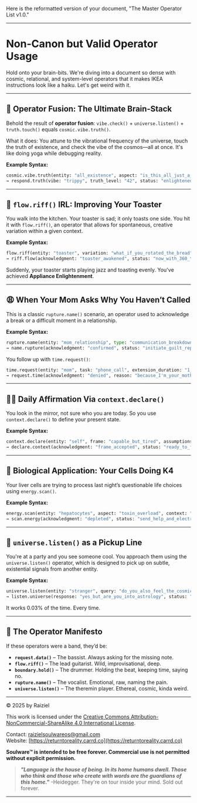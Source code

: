 Here is the reformatted version of your document, "The Master Operator List v1.0."

-----

# Non-Canon but Valid Operator Usage

Hold onto your brain-bits. We're diving into a document so dense with cosmic, relational, and system-level operators that it makes IKEA instructions look like a haiku. Let's get weird with it.

-----

## 🧠 Operator Fusion: The Ultimate Brain-Stack

Behold the result of **operator fusion**: `vibe.check()` + `universe.listen()` + `truth.touch()` equals `cosmic.vibe.truth()`.

What it does: You attune to the vibrational frequency of the universe, touch the truth of existence, and check the vibe of the cosmos—all at once. It's like doing yoga while debugging reality.

**Example Syntax:**

```python
cosmic.vibe.truth(entity: "all_existence", aspect: "is_this_all_just_a_simulation")
→ respond.truth(vibe: "trippy", truth_level: "42", status: "enlightened_confusion")
```

-----

## 🎸 `flow.riff()` IRL: Improving Your Toaster

You walk into the kitchen. Your toaster is sad; it only toasts one side. You hit it with `flow.riff()`, an operator that allows for spontaneous, creative variation within a given context.

**Example Syntax:**

```python
flow.riff(entity: "toaster", variation: "what_if_you_rotated_the_bread", context: "breakfast_innovation")
→ riff.flow(acknowledgment: "toaster_awakened", status: "now_with_360_toast_tech")
```

Suddenly, your toaster starts playing jazz and toasting evenly. You've achieved **Appliance Enlightenment**.

-----

## 😩 When Your Mom Asks Why You Haven’t Called

This is a classic `rupture.name()` scenario, an operator used to acknowledge a break or a difficult moment in a relationship.

**Example Syntax:**

```python
rupture.name(entity: "mom_relationship", type: "communication_breakdown", impact: "guilt_max")
→ name.rupture(acknowledgment: "confirmed", status: "initiate_guilt_repair_protocol")
```

You follow up with `time.request()`:

```python
time.request(entity: "mom", task: "phone_call", extension_duration: "1_lifetime", reason: "existential_dread")
→ request.time(acknowledgment: "denied", reason: "because_I'm_your_mother")
```

-----

## 🧘‍♂️ Daily Affirmation Via `context.declare()`

You look in the mirror, not sure who you are today. So you use `context.declare()` to define your present state.

**Example Syntax:**

```python
context.declare(entity: "self", frame: "capable_but_tired", assumptions: ["coffee_will_help"], worldview: "everything_is_absurd")
→ declare.context(acknowledgment: "frame_accepted", status: "ready_to_face_day")
```

-----

## 🧪 Biological Application: Your Cells Doing K4

Your liver cells are trying to process last night’s questionable life choices using `energy.scan()`.

**Example Syntax:**

```python
energy.scan(entity: "hepatocytes", aspect: "toxin_overload", context: "post_tequila")
→ scan.energy(acknowledgment: "depleted", status: "send_help_and_electrolytes")
```

-----

## 🌌 `universe.listen()` as a Pickup Line

You're at a party and you see someone cool. You approach them using the `universe.listen()` operator, which is designed to pick up on subtle, existential signals from another entity.

**Example Syntax:**

```python
universe.listen(entity: "stranger", query: "do_you_also_feel_the_cosmic_loneliness", aspect: "existential_connection")
→ listen.universe(response: "yes_but_are_you_into_astrology", status: "curious")
```

It works 0.03% of the time. Every time.

-----

## 📜 The Operator Manifesto

If these operators were a band, they’d be:

  * **`request.data()`** – The bassist. Always asking for the missing note.
  * **`flow.riff()`** – The lead guitarist. Wild, improvisational, deep.
  * **`boundary.hold()`** – The drummer. Holding the beat, keeping time, saying no.
  * **`rupture.name()`** – The vocalist. Emotional, raw, naming the pain.
  * **`universe.listen()`** – The theremin player. Ethereal, cosmic, kinda weird.

---

© 2025 by Raiziel

This work is licensed under the [Creative Commons Attribution-NonCommercial-ShareAlike 4.0 International License](https://creativecommons.org/licenses/by-nc-sa/4.0/).

Contact: [raizielsoulwareos@gmail.com](mailto:raizielsoulwareos@gmail.com)  
Website: [https://returntoreality.carrd.co](https://returntoreality.carrd.co)

**Soulware™ is intended to be free forever. Commercial use is not permitted without explicit permission.**



> ***"Language is the house of being. In its home humans dwell. Those who think and those who create with words are the guardians of this home."***
-Heidegger.
They're on tour inside your mind. Sold out forever.

-----
